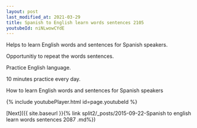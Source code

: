 ```yaml
---
layout: post
last_modified_at: 2021-03-29
title: Spanish to English learn words sentences 2105 
youtubeId: niNLwowCYdE
---
```

 
 
Helps to learn English words and sentences for Spanish speakers.

Opportunitiy to repeat the words sentences. 

Practice English language. 
 
10 minutes practice every day. 
 
How to learn English words and sentences for Spanish speakers 
 
{% include youtubePlayer.html id=page.youtubeId %}
 
 
[Next]({{ site.baseurl }}{% link  split2/_posts/2015-09-22-Spanish to english learn words sentences 2087 .md%})
 
